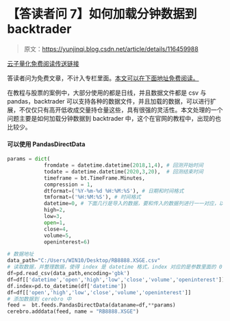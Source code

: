 # 【答读者问 7】如何加载分钟数据到 backtrader

> 原文：<https://yunjinqi.blog.csdn.net/article/details/116459988>

[云子量化免费阅读传送链接](https://www.yunjinqi.top/article/36)

答读者问为免费文章，不计入专栏里面。[本文可以在下面地址免费阅读。](https://zhuanlan.zhihu.com/p/370182317)

在教程与股票的案例中，大部分使用的都是日线，并且数据文件都是 csv 与 pandas，backtrader 可以支持各种的数据文件，并且加载的数据，可以进行扩展，不仅仅只有高开低收成交量持仓量这些，具有很强的灵活性。本文处理的一个问题主要是如何加载分钟数据到 backtrader 中，这个在官网的教程中，出现的也比较少。

#### 可以使用 PandasDirectData

```py
params = dict(
            fromdate = datetime.datetime(2018,1,4), # 回测开始时间
            todate = datetime.datetime(2020,3,20),  # 回测结束时间
            timeframe = bt.TimeFrame.Minutes,
            compression = 1,
            dtformat=('%Y-%m-%d %H:%M:%S'), # 日期和时间格式
            tmformat=('%H:%M:%S'), # 时间格式
            datetime=0, # 下面几行是导入的数据，要和传入的数据列进行一一对应，以这个参数为准
            high=2,
            low=3,
            open=1,
            close=4,
            volume=5,
            openinterest=6)

# 数据地址
data_path="C:/Users/WIN10/Desktop/RB8888.XSGE.csv"
# 读取数据，并整理数据，使得 index 是 datetime 格式，index 对应的是参数里面的 0
df=pd.read_csv(data_path,encoding='gbk')
df=df[['datetime','open','high','low','close','volume','openinterest']]
df.index=pd.to_datetime(df['datetime'])
df=df[['open','high','low','close','volume','openinterest']]
# 添加数据到 cerebro 中
feed =  bt.feeds.PandasDirectData(dataname=df,**params)
cerebro.adddata(feed, name = "RB8888.XSGE") 
```